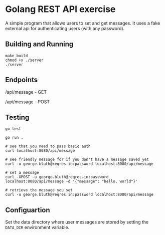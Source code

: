 # Golang REST API exercise
A simple program that allows users to set and get messages.
It uses a fake external api for authenticating users (with any password).

## Building and Running
```
make build
chmod +x ./server
./server
```

## Endpoints

/api/message - GET

/api/message - POST

## Testing
`go test`

`go run .`

```
# see that you need to pass basic auth
curl localhost:8080/api/message

# see friendly message for if you don't have a message saved yet
curl -u george.bluth@reqres.in:password localhost:8080/api/message

# set a message
curl -XPOST -u george.bluth@reqres.in:password localhost:8080/api/message -d '{"message": "hello, world"}'

# retrieve the message you set
curl -u george.bluth@reqres.in:password localhost:8080/api/message
```

## Configuartion

Set the data directory where user messages are stored by setting the `DATA_DIR` environment variable.